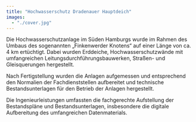 ```yaml
---
title: "Hochwasserschutz Dradenauer Hauptdeich"
images:
  - "./cover.jpg"
---
```



Die Hochwasserschutzanlage im Süden Hamburgs wurde im Rahmen des Umbaus des 
sogenannten „Finkenwerder Knotens“ auf einer Länge von ca. 4 km 
ertüchtigt. Dabei wurden Erddeiche, Hochwasserschutzwände mit 
umfangreichen Leitungsdurchführungsbauwerken, Straßen- und 
Gleisquerungen hergestellt.

Nach Fertigstellung wurden die Anlagen 
aufgemessen und entsprechend den Normalien der Fachdienststellen 
aufbereitet und technische Bestandsunterlagen für den Betrieb der 
Anlagen hergestellt.

Die Ingenieurleistungen umfassten die 
fachgerechte Aufstellung der Bestandspläne und Bestandsunterlagen, 
insbesondere die digitale Aufbereitung des umfangreichen Datenmaterials.